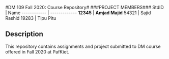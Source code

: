 
#DM 109 Fall 2020: Course Repository#
###PROJECT MEMBERS###
StdID | Name
------------ | -------------
**12345** | **Amjad Majid** <!--this is the group leader in bold-->
54321 | Sajid Rashid
19283 | Tipu Pitu
<!-- Replace name and student ids with acutally group member names and ids-->

## Description ##
This repository contains assignments and project submitted to DM course offered in Fall 2020 at PafKiet.
